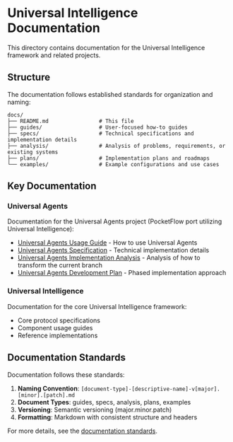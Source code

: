 # Universal Intelligence Documentation

This directory contains documentation for the Universal Intelligence framework and related projects.

## Structure

The documentation follows established standards for organization and naming:

```
docs/
├── README.md                # This file
├── guides/                  # User-focused how-to guides
├── specs/                   # Technical specifications and implementation details
├── analysis/                # Analysis of problems, requirements, or existing systems
├── plans/                   # Implementation plans and roadmaps
└── examples/                # Example configurations and use cases
```

## Key Documentation

### Universal Agents

Documentation for the Universal Agents project (PocketFlow port utilizing Universal Intelligence):

- [Universal Agents Usage Guide](./guides/guide-universal-agents-usage-v1.0.0.md) - How to use Universal Agents
- [Universal Agents Specification](./specs/spec-universal-agents-v1.0.0.md) - Technical implementation details
- [Universal Agents Implementation Analysis](./analysis/analysis-universal-agents-implementation-v1.0.0.md) - Analysis of how to transform the current branch
- [Universal Agents Development Plan](./plans/plan-universal-agents-development-v1.0.0.md) - Phased implementation approach

### Universal Intelligence

Documentation for the core Universal Intelligence framework:

- Core protocol specifications
- Component usage guides
- Reference implementations

## Documentation Standards

Documentation follows these standards:

1. **Naming Convention**: `[document-type]-[descriptive-name]-v[major].[minor].[patch].md`
2. **Document Types**: guides, specs, analysis, plans, examples
3. **Versioning**: Semantic versioning (major.minor.patch)
4. **Formatting**: Markdown with consistent structure and headers

For more details, see the [documentation standards](./reference/documentation-standards/documentation-standards.md).